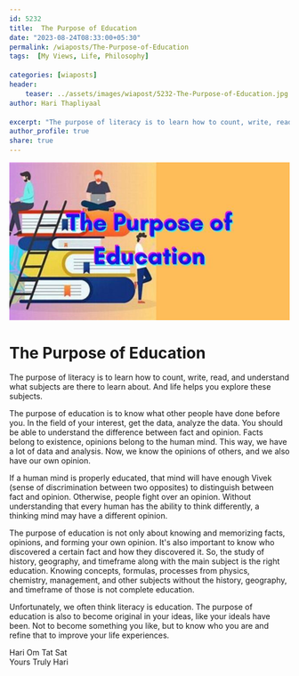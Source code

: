```yaml
---
id: 5232 
title:  The Purpose of Education          
date: "2023-08-24T08:33:00+05:30"        
permalink: /wiaposts/The-Purpose-of-Education     
tags:  [My Views, Life, Philosophy]         
        
categories: [wiaposts] 
header:        
    teaser: ../assets/images/wiapost/5232-The-Purpose-of-Education.jpg        
author: Hari Thapliyaal        

excerpt: "The purpose of literacy is to learn how to count, write, read, and understand what subjects are there to learn about. And life helps you explore these subjects. The purpose of education is to know what other people have done"
author_profile: true        
share: true        
---
```

![The Purpose of Education](../assets/images/wiapost/5232-The-Purpose-of-Education.jpg)     
    
# The Purpose of Education     
    
The purpose of literacy is to learn
how to count, write, read, and understand
what subjects are there to learn about.
And life helps you explore these subjects.

The purpose of education is to know
what other people have done before you.
In the field of your interest, get the data, analyze the data.
You should be able to understand the difference between fact and opinion.
Facts belong to existence, opinions belong to the human mind.
This way, we have a lot of data and analysis.
Now, we know the opinions of others, and
we also have our own opinion.

If a human mind is properly educated, that mind will have
enough Vivek (sense of discrimination between two opposites)
to distinguish between fact and opinion.
Otherwise, people fight over an opinion.
Without understanding that every human has the ability to think differently,
a thinking mind may have a different opinion.

The purpose of education is not only about knowing and memorizing
facts, opinions, and forming your own opinion.
It's also important to know
who discovered a certain fact and how they discovered it.
So, the study of history, geography, and timeframe
along with the main subject is the right education.
Knowing concepts, formulas, processes from physics, chemistry,
management, and other subjects without the history, geography, and
timeframe of those is not complete education.

Unfortunately, we often think literacy is education.
The purpose of education is also to become
original in your ideas, like your ideals have been.
Not to become something you like,
but to know who you are and refine that
to improve your life experiences.

Hari Om Tat Sat   
Yours Truly Hari



